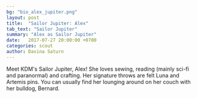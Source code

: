 ```yaml
---
bg: "bio_alex_jupiter.png"
layout: post
title:  "Sailor Jupiter: Alex"
tab_text: "Sailor Jupiter"
summary: "Alex as Sailor Jupiter"
date:   2017-07-27 20:00:00 +0700
categories: scout
author: Davina Saturn
---
```


Meet KDM's Sailor Jupiter, Alex! She loves sewing, reading (mainly sci-fi and paranormal) and crafting. Her signature throws are felt Luna and Artemis pins. You can usually find her lounging around on her couch with her bulldog, Bernard.

